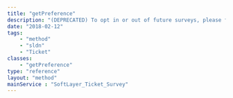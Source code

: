 ```yaml
---
title: "getPreference"
description: "(DEPRECATED) To opt in or out of future surveys, please follow the link found in the email survey. "
date: "2018-02-12"
tags:
    - "method"
    - "sldn"
    - "Ticket"
classes:
    - "getPreference"
type: "reference"
layout: "method"
mainService : "SoftLayer_Ticket_Survey"
---
```

